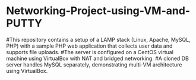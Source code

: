 # Networking-Project-using-VM-and-PUTTY
#This repository contains a setup of a LAMP stack (Linux, Apache, MySQL, PHP) with a sample PHP web application that collects user data and supports file uploads. 
#The server is configured on a CentOS virtual machine using VirtualBox with NAT and bridged networking. 
#A cloned DB server handles MySQL separately, demonstrating multi-VM architecture using VirtualBox.
